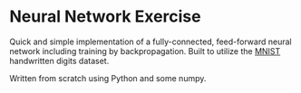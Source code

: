 # Neural Network Exercise

Quick and simple implementation of a fully-connected, feed-forward neural network including training by backpropagation. Built to utilize the <a href="https://www.kaggle.com/datasets/hojjatk/mnist-dataset">MNIST</a> handwritten digits dataset.

Written from scratch using Python and some numpy.